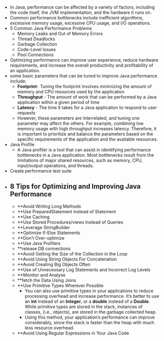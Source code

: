 - In Java, performance can be affected by a variety of factors, including the code itself, the JVM implementation, and the hardware it runs on.
- Common performance bottlenecks include inefficient algorithms, excessive memory usage, excessive CPU usage, and I/O operations.
-  5 Common Java Performance Problems
	- Memory Leaks and Out of Memory Errors
	- Thread Deadlocks
	- Garbage Collection
	- Code-Level Issues
	- Pool Connections
 - Optimizing performance can improve user experience, reduce hardware requirements, and increase the overall productivity and profitability of an application.
 - some basic parameters that can be tuned to improve Java performance include:
	 - **Footprint**- Tuning the footprint involves minimizing the amount of memory and CPU resources used by the application
	 - **Throughput** - The amount of work that can be performed by a Java application within a given period of time
	 - **Latency** - The time it takes for a Java application to respond to user requests
	 - However, these parameters are interrelated, and tuning one parameter may affect the others. For example, combining low memory usage with high throughput increases latency. Therefore, it is important to prioritize and balance the parameters based on the specific requirements of the application and the available resources.
- Java Profile
	- A Java profiler is a tool that can assist in identifying performance bottlenecks in a Java application. Most bottlenecks result from the limitations of major shared resources, such as memory, CPU, input/output operations, and threads.
- Create performance test suite
- ## 8 Tips for Optimizing and Improving Java Performance
	- **Avoid Writing Long Methods
	- **Use PreparedStatement instead of Statement
	- **Use Caching
	- **Use Stored Procedures/views Instead of Queries
	- **Leverage StringBuilder
	- **Optimize If-Else Statements
	- **Don’t Over-optimize
	- **Use Java Profilers
	- **release DB connections
	-  **Avoid Getting the Size of the Collection in the Loop
	- **Avoid Using String Objects For Concatenation
	- **Avoid Creating Big Objects Often
	- **Use of Unnecessary Log Statements and Incorrect Log Levels
	- **Monitor and Analyse
	-  **fetch the Data Using Joins
	- **Use Primitive Types Wherever Possible
		-  You can also use primitive types in your applications to reduce processing overhead and increase performance. It’s better to use an **int** instead of an **Integer**, or a **double** instead of a **Double**. While primitive types are stored in the stack, instances of classes, (i.e., objects), are stored in the garbage collected heap.
		- Using this method, your application’s performance can improve considerably, since the stack is faster than the heap with much less resource overhead.
	 - **Avoid Using Regular Expressions in Your Java Code